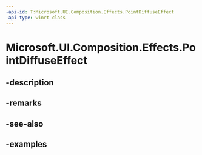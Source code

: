 ```yaml
---
-api-id: T:Microsoft.UI.Composition.Effects.PointDiffuseEffect
-api-type: winrt class
---
```


<!-- Class syntax.
public class PointDiffuseEffect : IGraphicsEffect, IGraphicsEffectSource
-->

# Microsoft.UI.Composition.Effects.PointDiffuseEffect

## -description

## -remarks

## -see-also

## -examples

